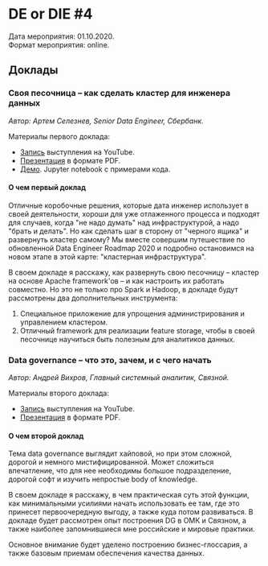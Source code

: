 # DE or DIE #4

Дата мероприятия: 01.10.2020.  
Формат мероприятия: online.

## Доклады

### Своя песочница – как сделать кластер для инженера данных

_Автор: Артем Селезнев, Senior Data Engineer, Сбербанк._

Материалы первого доклада:

- [Запись](https://youtu.be/UfvorMbapEA) выступления на YouTube.
- [Презентация](Artem%20Seleznev%20–%20DE%20sandbox.pdf) в формате PDF.
- [Демо](spark_resources.ipynb). Jupyter notebook с примерами кода.

#### О чем первый доклад

Отличные коробочные решения, которые дата инженер использует в своей деятельности, хороши для уже отлаженного процесса и подходят для случаев, когда "не надо думать" над инфраструктурой, а надо "брать и делать". Но как сделать шаг в сторону от "черного ящика" и развернуть кластер самому?
Мы вместе совершим путешествие по обновленной Data Engineer Roadmap 2020 и подробно остановимся на новом этапе в этой карте: "кластерная инфраструктура".

В своем докладе я расскажу, как развернуть свою песочницу – кластер на основе Apache framework'ов – и как настроить их работать совместно. Но это не только про Spark и Hadoop, в докладе будут рассмотрены два дополнительных инструмента:

1. Специальное приложение для упрощения администрирования и управлением кластером.
2. Отличный framework для реализации feature storage, чтобы в своей песочнице научиться быть полезным для аналитиков данных.

### Data governance – что это, зачем, и с чего начать

_Автор: Андрей Вихров, Главный системный аналитик, Связной._

Материалы второго доклада:

- [Запись](https://youtu.be/jm7OS4Q1WsI) выступления на YouTube.
- [Презентация](Andrei%20Vikhrov%20–%20Data%20governance.pdf) в формате PDF.

#### О чем второй доклад

Тема data governance выглядит хайповой, но при этом сложной, дорогой и немного мистифицированной. Может сложиться впечатление, что для нее необходимы большое подразделение, дорогой софт и изучить непростые body of knowledge.

В своем докладе я расскажу, в чем практическая суть этой функции, как минимальными усилиями начать использовать ее там, где это принесет первоочередную выгоду, а также куда потом развиваться. В докладе будет рассмотрен опыт построения DG в ОМК и Связном, а также наиболее запомнившиеся мне российские и мировые практики.

Основное внимание будет уделено построению бизнес-глоссария, а также базовым приемам обеспечения качества данных.
